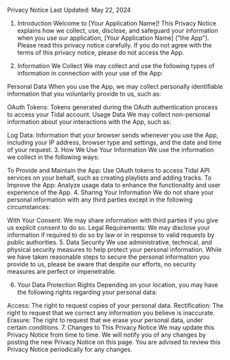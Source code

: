 Privacy Notice
Last Updated: May 22, 2024

1. Introduction
Welcome to [Your Application Name]! This Privacy Notice explains how we collect, use, disclose, and safeguard your information when you use our application, [Your Application Name] ("the App"). Please read this privacy notice carefully. If you do not agree with the terms of this privacy notice, please do not access the App.

2. Information We Collect
We may collect and use the following types of information in connection with your use of the App:

Personal Data
When you use the App, we may collect personally identifiable information that you voluntarily provide to us, such as:

OAuth Tokens: Tokens generated during the OAuth authentication process to access your Tidal account.
Usage Data
We may collect non-personal information about your interactions with the App, such as:

Log Data: Information that your browser sends whenever you use the App, including your IP address, browser type and settings, and the date and time of your request.
3. How We Use Your Information
We use the information we collect in the following ways:

To Provide and Maintain the App: Use OAuth tokens to access Tidal API services on your behalf, such as creating playlists and adding tracks.
To Improve the App: Analyze usage data to enhance the functionality and user experience of the App.
4. Sharing Your Information
We do not share your personal information with any third parties except in the following circumstances:

With Your Consent: We may share information with third parties if you give us explicit consent to do so.
Legal Requirements: We may disclose your information if required to do so by law or in response to valid requests by public authorities.
5. Data Security
We use administrative, technical, and physical security measures to help protect your personal information. While we have taken reasonable steps to secure the personal information you provide to us, please be aware that despite our efforts, no security measures are perfect or impenetrable.

6. Your Data Protection Rights
Depending on your location, you may have the following rights regarding your personal data:

Access: The right to request copies of your personal data.
Rectification: The right to request that we correct any information you believe is inaccurate.
Erasure: The right to request that we erase your personal data, under certain conditions.
7. Changes to This Privacy Notice
We may update this Privacy Notice from time to time. We will notify you of any changes by posting the new Privacy Notice on this page. You are advised to review this Privacy Notice periodically for any changes.
